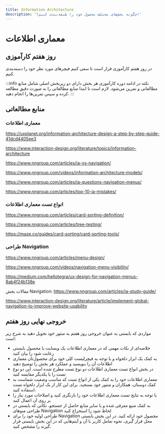 ```yaml
---
title: Information Architecture
description: 'چگونه بخش‌های مختلف محصول خود را طبقه‌بندی کنیم؟!'
---
```


# معماری اطلاعات

## روز هفتم کارآموزی
در روز هفتم کارآموزی قرار است تا سعی کنیم فیچرهای مورد نظر خود را دسته‌بندی کنیم. 

:::info نکته
در ادامه دوره کارآموزی هر بخش دارای دو زیربخش اصلی شامل منابع مطالعاتی و تمرین می‌شود.
لازم است تا ابتدا منابع مطالعاتی را به صورت دقیق مطالعه کرده و سپس تمرین‌ها را انجام دهید.
:::

## منابع مطالعاتی

### معماری اطلاعات

https://uxplanet.org/information-architecture-design-a-step-by-step-guide-41dcd4405ee3

https://www.interaction-design.org/literature/topics/information-architecture

https://www.nngroup.com/articles/ia-vs-navigation/

https://www.nngroup.com/videos/information-architecture-models/

https://www.nngroup.com/articles/ia-questions-navigation-menus/

https://www.nngroup.com/articles/top-10-ia-mistakes/

### انواع تست معماری اطلاعات

https://www.nngroup.com/articles/card-sorting-definition/

https://www.nngroup.com/articles/tree-testing/

https://maze.co/guides/card-sorting/card-sorting-tools/

### طراحی Navigation

https://www.nngroup.com/articles/menu-design/

https://www.nngroup.com/videos/navigation-menu-visibility/

https://medium.com/hellotegra/ux-design-for-navigation-menus-8ab4f24b138e

مقالات بخش Navigation:
https://www.nngroup.com/articles/ia-study-guide/

https://www.interaction-design.org/literature/article/implement-global-navigation-to-improve-website-usability

## خروجی نهایی روز هفتم
مواردی که بایستی به عنوان خروجی روز هفتم به منتور خود تحویل دهید به شرح زیر است:

* خلاصه‌ای از نکات مهمی که در معماری اطلاعات یک وبسایت یا محصول بایستی رعایت شود را بیان کنید
* به کمک یک ابزار دلخواه و با توجه به فیچرلیست کلی خود برای محصول‌تان معماری اطلاعات آن را بنویسید و عملکرد هر بخش را توضیح دهید
* در بخش انواع تست معماری اطلاعات دو نوع تست مطرح شده است. این دو نوع تست را با یکدیگر مقایسه کنید
* معماری اطلاعات خود را به کمک یکی از انواع تست که مناسب وضعیت شماست به کمک دوستان، همکاران و منتور خود بسنجید. برای این کار از یک ابزار دلخواه تست استفاده کنید.
* با توجه به نتایج تست معماری اطلاعات خود را بازنگری کنید و اصلاحات مورد نیاز را بر روی آن اعمال کنید
* به کمک منبع معرفی شده و یا سایر منابع حاصل از جستجو، نکاتی که بایستی در طراحی منوهای Navigation لحاظ شود را استخراج کنید
* طراحی اولیه خود را برای Navigation محصول خود ارائه کنید. در این بخش بایستی محل قرار گیری، نحوه تعامل کاربر با آن و آیتم‌هایی که در این بخش بایستی قرار گیرند را مشخص کنید.


